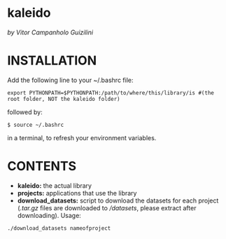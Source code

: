# kaleido
*by Vitor Campanholo Guizilini*

# INSTALLATION

Add the following line to your ~/.bashrc file:

```
export PYTHONPATH=$PYTHONPATH:/path/to/where/this/library/is #(the root folder, NOT the kaleido folder)
```

followed by:

```
$ source ~/.bashrc
```

in a terminal, to refresh your environment variables.

# CONTENTS

- **kaleido:** the actual library
- **projects:** applications that use the library
- **download_datasets:** script to download the datasets for each project (*.tar.gz* files are downloaded to */datasets*, please extract after downloading). Usage:

```
./download_datasets nameofproject
```




